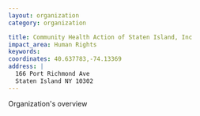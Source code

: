 ```yaml
---
layout: organization
category: organization

title: Community Health Action of Staten Island, Inc
impact_area: Human Rights
keywords: 
coordinates: 40.637783,-74.13369
address: |
  166 Port Richmond Ave
  Staten Island NY 10302
---
```

Organization's overview
